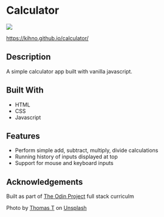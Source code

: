 # Calculator

![](images/calculator.png)

https://kihno.github.io/calculator/

## Description

A simple calculator app built with vanilla javascript.


## Built With

- HTML
- CSS
- Javascript


## Features

- Perform simple add, subtract, multiply, divide calculations
- Running history of inputs displayed at top
- Support for mouse and keyboard inputs

## Acknowledgements

Built as part of [The Odin Project](https://www.theodinproject.com/) full stack curriculm

Photo by <a href="https://unsplash.com/es/@pyssling240?utm_source=unsplash&utm_medium=referral&utm_content=creditCopyText">Thomas T</a> on <a href="https://unsplash.com/s/photos/blackboard?utm_source=unsplash&utm_medium=referral&utm_content=creditCopyText">Unsplash</a>
  